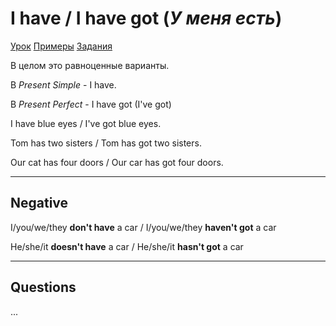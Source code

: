 # I have / I have got (*У меня есть*)

[Урок](https://youtu.be/i0SMUN0q9vU)
[Примеры](https://youtu.be/yVsBitaFv0c)
[Задания](https://ok-tests.ru/unit-9-red/)

В целом это равноценные варианты.

В *Present Simple* - I have.

В *Present Perfect* - I have got (I've got)

I have blue eyes / I've got blue eyes.

Tom has two sisters / Tom has got two sisters.

Our cat has four doors / Our car has got four doors.

---

## Negative

I/you/we/they **don't have** a car / I/you/we/they **haven't got** a car

He/she/it **doesn't have** a car / He/she/it **hasn't got** a car

---

## Questions

...
